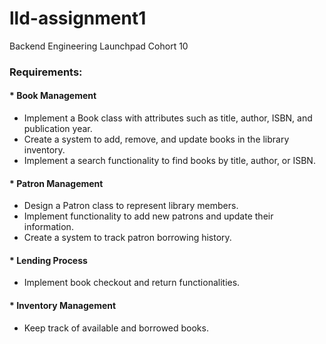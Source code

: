 # lld-assignment1
Backend Engineering Launchpad Cohort 10
### Requirements:

#### * Book Management
- Implement a Book class with attributes such as title, author, ISBN, and publication year.
- Create a system to add, remove, and update books in the library inventory.
- Implement a search functionality to find books by title, author, or ISBN.

#### * Patron Management
- Design a Patron class to represent library members.
-  Implement functionality to add new patrons and update their information.
-   Create a system to track patron borrowing history.

#### * Lending Process
- Implement book checkout and return functionalities.

#### * Inventory Management
- Keep track of available and borrowed books.
